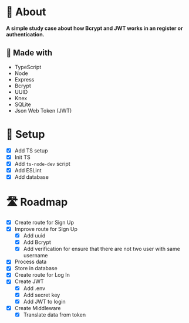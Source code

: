 # 📖 About

**A simple study case about how Bcrypt and JWT works in an register or authentication.**

## 🧱 Made with

- TypeScript
- Node
- Express
- Bcrypt
- UUID
- Knex
- SQLite
- Json Web Token (JWT)

# 🧰 Setup

- [x] Add TS setup
- [x] Init TS
- [x] Add `ts-node-dev` script
- [x] Add ESLint
- [x] Add database

# 🛣 Roadmap

- [x] Create route for Sign Up
- [x] Improve route for Sign Up
  - [x] Add uuid
  - [x] Add Bcrypt
  - [x] Add verification for ensure that there are not two user with same username
- [x] Process data
- [x] Store in database
- [x] Create route for Log In
- [x] Create JWT
  - [x] Add .env
  - [x] Add secret key
  - [x] Add JWT to login
- [x] Create Middleware
  - [x] Translate data from token
